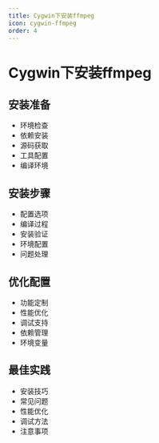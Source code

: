 ```yaml
---
title: Cygwin下安装ffmpeg
icon: cygwin-ffmpeg
order: 4
---
```


# Cygwin下安装ffmpeg

## 安装准备
- 环境检查
- 依赖安装
- 源码获取
- 工具配置
- 编译环境

## 安装步骤
- 配置选项
- 编译过程
- 安装验证
- 环境配置
- 问题处理

## 优化配置
- 功能定制
- 性能优化
- 调试支持
- 依赖管理
- 环境变量

## 最佳实践
- 安装技巧
- 常见问题
- 性能优化
- 调试方法
- 注意事项
